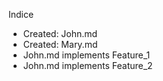 Indice
- Created: John.md
- Created: Mary.md
- John.md implements Feature_1
- John.md implements Feature_2